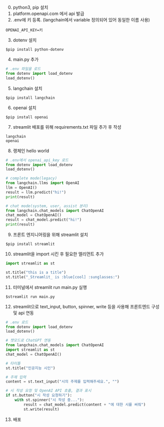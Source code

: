 0. python3, pip 설치
1. platform.openapi.com 에서 api 발급
2. .env에 키 등록.
(langchain에서 variable 정의되어 있어 동일한 이름 사용)
```
OPENAI_API_KEY=키
```

3. dotenv 설치
```
$pip install python-dotenv
```

4. main.py 추가
```py
# .env 파일을 로드
from dotenv import load_dotenv
load_dotenv()
```

5. langchain 설치
```
$pip install langchain
```

6. openai 설치
```
$pip install openai
```

7. streamlit 배포를 위해 requirements.txt 파일 추가 후 작성
```
langchain
openai
```

8. 랭체인 hello world
```py
# .env에서 openai_api_key 로드
from dotenv import load_dotenv
load_dotenv()

# complete mode(legacy)
from langchain.llms import OpenAI
llm = OpenAI()
result = llm.predict("hi!")
print(result)

# chat mode(system, user, assist 분리)
from langchain.chat_models import ChatOpenAI 
chat_model = ChatOpenAI()
result = chat_model.predict("hi!")
print(result)
```

9. 프론트 엔지니어링을 위해 streamlit 설치
```
$pip install streamlit
```

10. streamlit을 import 시킨 후 필요한 엘리먼트 추가
```py
import streamlit as st

st.title("this is a title")
st.title("_Streamlit_ is :blue[cool] :sunglasses:")
```

11. 터미널에서 streamlit run main.py 실행
```
$streamlit run main.py
```

12. streamlit으로 text_input, button, spinner, write 등을 사용해 프론트엔드 구성 및 api 연동
```py
# .env 로드
from dotenv import load_dotenv
load_dotenv()

# 챗모드로 ChatGPT 연동
from langchain.chat_models import ChatOpenAI 
import streamlit as st
chat_model = ChatOpenAI()

# 타이틀
st.title("인공지능 시인")

# 주제 입력
content = st.text_input("시의 주제를 입력해주세요.", "")

# 시 작성 요청 및 OpenAI API 호출, 결과 표시
if st.button("시 작성 요청하기"):
    with st.spinner("시 작성 중..."):
        result = chat_model.predict(content + "에 대한 시를 써줘")
        st.write(result)
```

13. 배포
